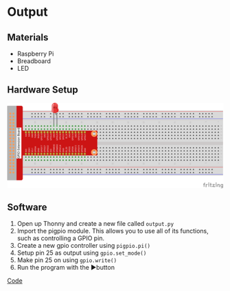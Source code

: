 # Output

## Materials

* Raspberry Pi
* Breadboard
* LED


## Hardware Setup

![Circuit Setup](circuit.png)

## Software

1. Open up Thonny and create a new file called `output.py`
2. Import the pigpio module. This allows you to use all of its functions, such as controlling a GPIO pin.
3. Create a new gpio controller using `pigpio.pi()`
4. Setup pin 25 as output using `gpio.set_mode()`
5. Make pin 25 on using `gpio.write()`
6. Run the program with the ▶️button 

[Code](output.py)
